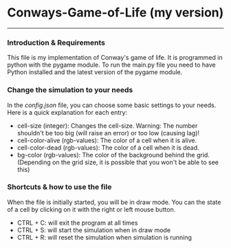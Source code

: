 # Conways-Game-of-Life (my version)
___
### Introduction & Requirements
This file is my implementation of Conway's game of life. It is programmed in python with the pygame module. To run the main.py file you need to have Python installed and the latest version of the pygame module.

### Change the simulation to your needs
In the _config.json_ file, you can choose some basic settings to your needs. Here is a quick explanation for each entry:
- cell-size (integer): Changes the cell-size. Warning: The number shouldn't be too big (will raise an error) or too low (causing lag)!
- cell-color-alive (rgb-values): The color of a cell when it is alive.
- cell-color-dead (rgb-values): The color of a cell when it is dead.
- bg-color (rgb-values): The color of the background behind the grid. (Depending on the grid size, it is possible that you won't be able to see this)

### Shortcuts & how to use the file
When the file is initially started, you will be in draw mode. You can the state of a cell by clicking on it with the right or left mouse button.
- CTRL + C: will exit the program at all times
- CTRL + S: will start the simulation when in draw mode
- CTRL + R: will reset the simulation when simulation is running
